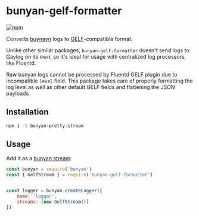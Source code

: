 # bunyan-gelf-formatter

[![npm](https://img.shields.io/npm/v/bunyan-gelf-formatter.svg)](https://www.npmjs.com/package/bunyan-gelf-formatter)

Converts [buynayn](https://github.com/trentm/node-bunyan) logs to [GELF](https://docs.graylog.org/en/3.2/pages/gelf.html)-compatible format.

Unlike other similar packages, `bunyan-gelf-formatter` doesn't send logs to Gaylog on its own, so it's ideal for usage with centralized log processors like Fluentd.

Raw bunyan logs cannot be processed by Fluentd GELF plugin due to incompatible `level` field. This package takes care of properly formatting the log level as well as other default GELF fields and flattening the JSON payloads.

## Installation

```sh
npm i -S bunyan-pretty-stream
```

## Usage

Add it as a [bunyan stream](https://github.com/trentm/node-bunyan#streams):

```js
const bunyan = require('bunyan')
const { GelfStream } = require('bunyan-gelf-formatter')


const logger = bunyan.createLogger({
    name: 'logger',
    streams: [new GelfStream()]
})
```
